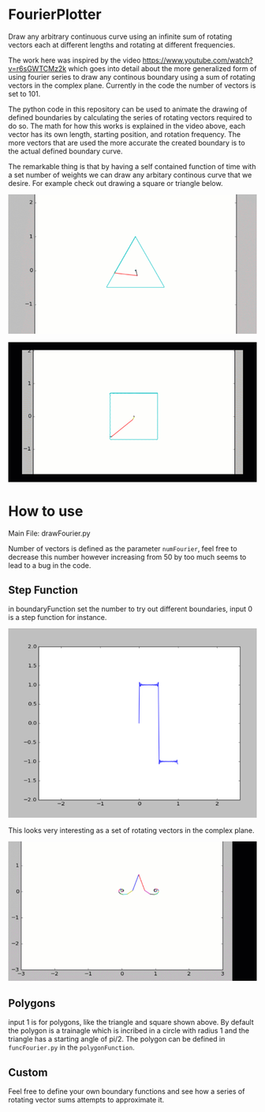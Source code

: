 # FourierPlotter
Draw any arbitrary continuous curve using an infinite sum of rotating vectors each at different lengths and rotating at different frequencies.

The work here was inspired by the video https://www.youtube.com/watch?v=r6sGWTCMz2k which goes into detail about the more generalized form of using
fourier series to draw any continous boundary using a sum of rotating vectors in the complex plane. Currently in the code the number of vectors is set to 101.

The python code in this repository can be used to animate the drawing of defined boundaries by calculating the series of rotating vectors required to do so. 
The math for how this works is explained in the video above, each vector has its own length, starting position, and rotation frequency. The more vectors
that are used the more accurate the created boundary is to the actual defined boundary curve. 

The remarkable thing is that by having a self contained function of time with a set number of weights we can draw any arbitary continous curve that we
desire. For example check out drawing a square or triangle below.

![](https://github.com/awbrown90/FourierPlotter/blob/master/fourier_triangle.gif)

![](https://github.com/awbrown90/FourierPlotter/blob/master/fourier_square.gif)

# How to use
Main File: drawFourier.py

Number of vectors is defined as the parameter `numFourier`, feel free to decrease this number however increasing from 50 by too much seems to lead to a bug in the code.

## Step Function
in boundaryFunction set the number to try out different boundaries, input 0 is a step function for instance.

![](https://github.com/awbrown90/FourierPlotter/blob/master/step.png)

This looks very interesting as a set of rotating vectors in the complex plane.

![](https://github.com/awbrown90/FourierPlotter/blob/master/fourier_step.gif)

## Polygons
 input 1 is for polygons, like the triangle and square shown above. By default the polygon is a trainagle which is incribed in a circle with radius 1 and the triangle has a starting angle of pi/2. The polygon can be defined in `funcFourier.py` in the `polygonFunction`.


## Custom 
Feel free to define your own boundary functions and see how a series of rotating vector sums attempts to approximate it.
